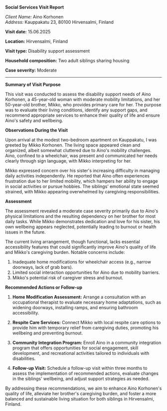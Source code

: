 **Social Services Visit Report**

*Client Name:* Aino Korhonen  
*Address:* Kauppakatu 23, 80100 Hirvensalmi, Finland  

**Visit date:** 15.06.2025

**Location:** Hirvensalmi, Finland

**Visit type:** Disability support assessment

**Household composition:** Two adult siblings sharing housing

**Case severity:** Moderate

---

**Summary of Visit Purpose**

This visit was conducted to assess the disability support needs of Aino Korhonen, a 45-year-old woman with moderate mobility limitations, and her 50-year-old brother, Mikko, who provides primary care for her. The purpose was to evaluate their living conditions, identify any support gaps, and recommend appropriate services to enhance their quality of life and ensure Aino's safety and wellbeing.

**Observations During the Visit**

Upon arrival at the modest two-bedroom apartment on Kauppakatu, I was greeted by Mikko Korhonen. The living space appeared clean and organized, albeit somewhat cluttered due to Aino's mobility challenges. Aino, confined to a wheelchair, was present and communicated her needs clearly through sign language, with Mikko interpreting for her.

Mikko expressed concern over his sister's increasing difficulty in managing daily activities independently. He reported that Aino often experiences frustration due to her limited mobility, which hampers her ability to engage in social activities or pursue hobbies. The siblings' emotional state seemed strained, with Mikko appearing overwhelmed by caregiving responsibilities.

**Assessment**

The assessment revealed a moderate case severity primarily due to Aino's physical limitations and the resulting dependency on her brother for most daily tasks. While Mikko demonstrates dedication and love for his sister, his own wellbeing appears neglected, potentially leading to burnout or health issues in the future.

The current living arrangement, though functional, lacks essential accessibility features that could significantly improve Aino's quality of life and Mikko's caregiving burden. Notable concerns include:

1. Inadequate home modifications for wheelchair access (e.g., narrow doorways, lack of grab bars).
2. Limited social interaction opportunities for Aino due to mobility barriers.
3. Mikko's potential risk of caregiver stress and burnout.

**Recommended Actions or Follow-up**

1. **Home Modification Assessment:** Arrange a consultation with an occupational therapist to evaluate necessary home adaptations, such as widening doorways, installing ramps, and ensuring bathroom accessibility.

2. **Respite Care Services:** Connect Mikko with local respite care options to provide him with temporary relief from caregiving duties, promoting his wellbeing and preventing burnout.

3. **Community Integration Program:** Enroll Aino in a community integration program that offers opportunities for social engagement, skill development, and recreational activities tailored to individuals with disabilities.

4. **Follow-up Visit:** Schedule a follow-up visit within three months to assess the implementation of recommended actions, evaluate changes in the siblings' wellbeing, and adjust support strategies as needed.

By addressing these recommendations, we aim to enhance Aino Korhonen's quality of life, alleviate her brother's caregiving burden, and foster a more balanced and sustainable living situation for both siblings in Hirvensalmi, Finland.